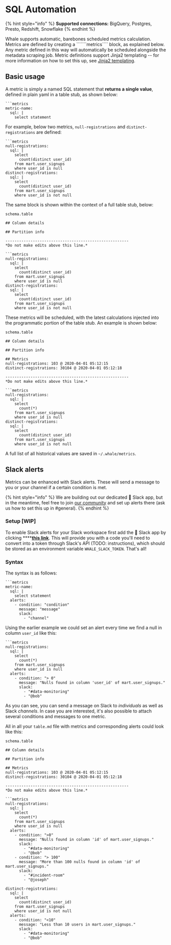 # SQL Automation

{% hint style="info" %}
**Supported connections:** BigQuery, Postgres, Presto, Redshift, Snowflake
{% endhint %}

Whale supports automatic, barebones scheduled metrics calculation. Metrics are defined by creating a ```````metrics```` block, as explained below. Any metric defined in this way will automatically be scheduled alongside the metadata scraping job. Metric definitions support Jinja2 templating -- for more information on how to set this up, see [Jinja2 templating](jinja2-templating.md).

## Basic usage

A metric is simply a named SQL statement that **returns a single value**, defined in plain yaml in a table stub, as shown below:

```text
```metrics
metric-name:
  sql: |
    select statement
```

For example, below two metrics, `null-registrations` and `distinct-registrations` are defined:

```text
```metrics
null-registrations:
  sql: |
    select
      count(distinct user_id)
    from mart.user_signups
    where user_id is null
distinct-registrations:
  sql: |
    select
      count(distinct user_id)
    from mart.user_signups
    where user_id is not null
```

The same block is shown within the context of a full table stub, below:

```text
schema.table

## Column details

## Partition info

------------------------------------------------------
*Do not make edits above this line.*

```metrics
null-registrations:
  sql: |
    select
      count(distinct user_id)
    from mart.user_signups
    where user_id is null
distinct-registrations:
  sql: |
    select
      count(distinct user_id)
    from mart.user_signups
    where user_id is not null
```

These metrics will be scheduled, with the latest calculations injected into the programmatic portion of the table stub. An example is shown below:

```text
schema.table

## Column details

## Partition info

## Metrics
null-registrations: 103 @ 2020-04-01 05:12:15
distinct-registrations: 30104 @ 2020-04-01 05:12:18

------------------------------------------------------
*Do not make edits above this line.*

```metrics
null-registrations:
  sql: |
    select
      count(*)
    from mart.user_signups
    where user_id is null
distinct-registrations:
  sql: |
    select
      count(distinct user_id)
    from mart.user_signups
    where user_id is not null
```

A full list of all historical values are saved in `~/.whale/metrics`.

## Slack alerts

Metrics can be enhanced with Slack alerts. These will send a message to you or your channel if a certain condition is met.

{% hint style="info" %}
We are building out our dedicated 🐳 Slack app, but in the meantime, feel free to join [our community](https://join.slack.com/t/df-whale/shared_invite/zt-k4zmmzw2-mFuBJE1er4AEuW6PF9cpfw) and set up alerts there \(ask us how to set this up in \#general\).
{% endhint %}

### Setup \[WIP\]

To enable Slack alerts for your Slack workspace first add the 🐳 Slack app by clicking ****[**this link**](https://slack.com/oauth/v2/authorize?client_id=1407551924673.1505585912487&scope=chat:write,im:write&user_scope=). This will provide you with a code you'll need to convert into a token through Slack's API \(TODO: instructions\), which should be stored as an environment variable `WHALE_SLACK_TOKEN`. That's all!

### Syntax

The syntax is as follows:

```text
```metrics
metric-name:
  sql: |
    select statement
  alerts:
    - condition: "condition"
      message: "message"
      slack: 
        - "channel"
```

Using the earlier example we could set an alert every time we find a null in column `user_id` like this:

```text
```metrics
null-registrations:
  sql: |
    select
      count(*)
    from mart.user_signups
    where user_id is null
  alerts:
    - condition: "> 0"
      message: "Nulls found in column 'user_id' of mart.user_signups."
      slack:
        - "#data-monitoring"
        - "@bob"
```

As you can see, you can send a message on Slack to _individuals_ as well as Slack _channels_. In case you are interested, it's also possible to attach several conditions and messages to one metric.

All in all your `table.md` file with metrics and corresponding alerts could look like this:

```text
schema.table

## Column details

## Partition info

## Metrics
null-registrations: 103 @ 2020-04-01 05:12:15
distinct-registrations: 30104 @ 2020-04-01 05:12:18

------------------------------------------------------
*Do not make edits above this line.*

```metrics
null-registrations:
  sql: |
    select
      count(*)
    from mart.user_signups
    where user_id is null
  alerts:
    - condition: ">0"
      message: "Nulls found in column 'id' of mart.user_signups."
      slack:
        - "#data-monitoring"
        - "@bob"
    - condition: "> 100"
      message: "More than 100 nulls found in column 'id' of mart.user_signups."
      slack:
        - "#incident-room"
        - "@joseph"

distinct-registrations:
  sql: |
    select
      count(distinct user_id)
    from mart.user_signups
    where user_id is not null
  alerts:
    - condition: "<10"
      message: "Less than 10 users in mart.user_signups."
      slack:
        - "#data-monitoring"
        - "@bob"
```

